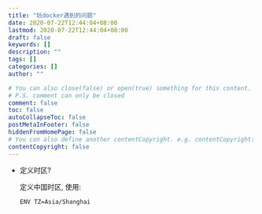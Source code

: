 ```yaml
---
title: "玩docker遇到的问题"
date: 2020-07-22T12:44:04+08:00
lastmod: 2020-07-22T12:44:04+08:00
draft: false
keywords: []
description: ""
tags: []
categories: []
author: ""

# You can also close(false) or open(true) something for this content.
# P.S. comment can only be closed
comment: false
toc: false
autoCollapseToc: false
postMetaInFooter: false
hiddenFromHomePage: false
# You can also define another contentCopyright. e.g. contentCopyright: "This is another copyright."
contentCopyright: false
---
```

<!--more-->
- 定义时区?

    定义中国时区, 使用:
    ```shell
    ENV TZ=Asia/Shanghai
    ```